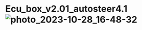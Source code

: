 # Ecu_box_v2.01_autosteer4.1![photo_2023-10-28_16-48-32](https://github.com/buched/Ecu_box_v2.01_autosteer4.1/assets/32975584/6cc18d25-a7b4-455e-9717-c4110339232f)
